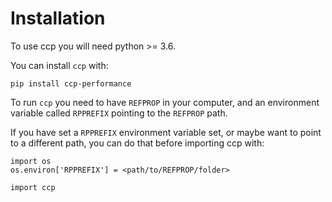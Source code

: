 # Installation

To use ccp you will need python >= 3.6.

You can install `ccp` with:

```{code-block}
pip install ccp-performance
```

To run `ccp` you need to have `REFPROP` in your computer, and an environment variable called `RPPREFIX` pointing to the `REFPROP` path.

If you have set a `RPPREFIX` environment variable set, or maybe want to point to a different path, you can do that before importing ccp with:

```{code-block} python
import os
os.environ['RPPREFIX'] = <path/to/REFPROP/folder>

import ccp
```
